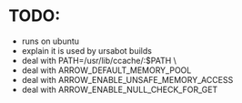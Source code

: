 <!---
  Licensed to the Apache Software Foundation (ASF) under one
  or more contributor license agreements.  See the NOTICE file
  distributed with this work for additional information
  regarding copyright ownership.  The ASF licenses this file
  to you under the Apache License, Version 2.0 (the
  "License"); you may not use this file except in compliance
  with the License.  You may obtain a copy of the License at

    http://www.apache.org/licenses/LICENSE-2.0

  Unless required by applicable law or agreed to in writing,
  software distributed under the License is distributed on an
  "AS IS" BASIS, WITHOUT WARRANTIES OR CONDITIONS OF ANY
  KIND, either express or implied.  See the License for the
  specific language governing permissions and limitations
  under the License.
-->
# TODO:
- runs on ubuntu
- explain it is used by ursabot builds
- deal with     PATH=/usr/lib/ccache/:$PATH \
- deal with ARROW_DEFAULT_MEMORY_POOL
- deal with ARROW_ENABLE_UNSAFE_MEMORY_ACCESS
- deal with ARROW_ENABLE_NULL_CHECK_FOR_GET